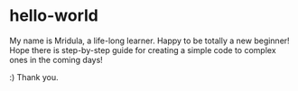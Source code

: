 # hello-world
My name is Mridula, a life-long learner. 
Happy to be totally a new beginner! 
Hope there is step-by-step guide for creating a simple code to complex ones in the coming days!

:)
Thank you.
